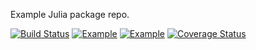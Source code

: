 Example Julia package repo.

[![Build Status](https://travis-ci.org/JuliaLang/Example.jl.png?branch=master)](https://travis-ci.org/JuliaLang/Example.jl)
[![Example](http://pkg.julialang.org/badges/Example_0.2.svg)](http://pkg.julialang.org/?pkg=Example&ver=0.2)
[![Example](http://pkg.julialang.org/badges/Example_0.3.svg)](http://pkg.julialang.org/?pkg=Example&ver=0.3)
[![Coverage Status](https://img.shields.io/coveralls/JuliaLang/Example.jl.svg)](https://coveralls.io/r/JuliaLang/Example.jl)
